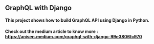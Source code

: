 ## GraphQL with Django

#### This project shows how to build GraphQL API using Django in Python.

#### Check out the medium article to know more : https://anisen.medium.com/graphql-with-django-99e3806fc970
